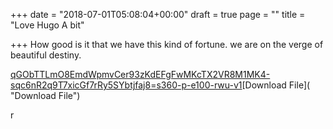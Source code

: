 +++
date = "2018-07-01T05:08:04+00:00"
draft = true
page = ""
title = "Love Hugo A bit"

+++
How good is it that we have this kind of fortune.  we are on the verge of beautiful destiny.

[qGObTTLmO8EmdWpmvCer93zKdEFgFwMKcTX2VR8M1MK4-sqc6nR2q9T7xicGf7rRy5SYbtjfaj8=s360-p-e100-rwu-v1](https://lh6.ggpht.com/qGObTTLmO8EmdWpmvCer93zKdEFgFwMKcTX2VR8M1MK4-sqc6nR2q9T7xicGf7rRy5SYbtjfaj8=s360-p-e100-rwu-v1 "qGObTTLmO8EmdWpmvCer93zKdEFgFwMKcTX2VR8M1MK4-sqc6nR2q9T7xicGf7rRy5SYbtjfaj8=s360-p-e100-rwu-v1")[Download File]( "Download File")

r